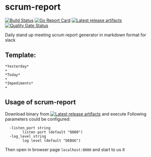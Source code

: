 # scrum-report
[![Build Status](https://travis-ci.org/oleg-balunenko/scrum-report.svg?branch=master)](https://travis-ci.org/oleg-balunenko/scrum-report)
[![Go Report Card](https://goreportcard.com/badge/github.com/oleg-balunenko/scrum-report)](https://goreportcard.com/report/github.com/oleg-balunenko/scrum-report)
[![Latest release artifacts](https://img.shields.io/badge/artifacts-download-blue.svg)](https://github.com/oleg-balunenko/scrum-report/releases/latest)
[![Quality Gate Status](https://sonarcloud.io/api/project_badges/measure?project=oleg-balunenko_scrum-report&metric=alert_status)](https://sonarcloud.io/dashboard?id=oleg-balunenko_scrum-report)



Daily stand up meeting scrum report generator in markdown format for slack

## Template:

```text
*Yesterday*
•
*Today*
•
*Impediments*
•
```

## Usage of scrum-report
Download binary from [![Latest release artifacts](https://img.shields.io/badge/artifacts-download-blue.svg)](https://github.com/oleg-balunenko/scrum-report/releases/latest)
and execute 
Following parameters could be configured:
```text
  -listen_port string
    	listen port (default "8080")
  -log_level string
    	log level (default "DEBUG")
```
Then open in browser page `localhost:8080` and start to us it


